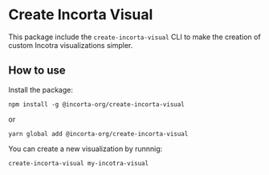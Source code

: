 # Create Incorta Visual

This package include the `create-incorta-visual` CLI to make the creation of custom Incotra visualizations simpler.


## How to use

Install the package:

`npm install -g @incorta-org/create-incorta-visual`

or

`yarn global add @incorta-org/create-incorta-visual`

You can create a new visualization by runnnig: 

`create-incorta-visual my-incotra-visual`
